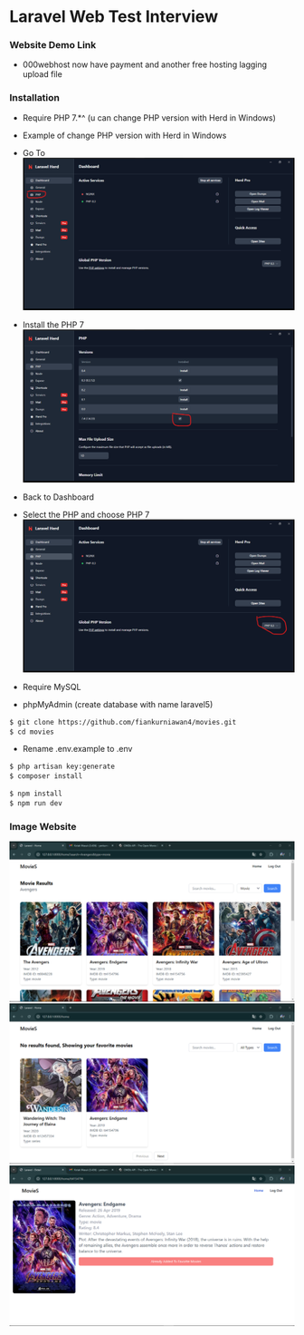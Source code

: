 # Laravel Web Test Interview

### Website Demo Link
- 000webhost now have payment and another free hosting lagging upload file

### Installation

- Require PHP 7.*^ (u can change PHP version with Herd in Windows)
- Example of change PHP version with Herd in Windows
- Go To
![plot](./example1.png)
- Install the PHP 7
![plot](./example2.png)
- Back to Dashboard
- Select the PHP and choose PHP 7
![plot](./example3.png)

- Require MySQL
- phpMyAdmin (create database with name laravel5)

```sh
$ git clone https://github.com/fiankurniawan4/movies.git
$ cd movies
```
- Rename .env.example to .env

```sh
$ php artisan key:generate
$ composer install
```

```sh
$ npm install 
$ npm run dev
```

### Image Website
![plot](./image1.png)
![plot](./image3.png)
![plot](./image2.png)
